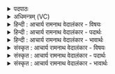 <details><summary>पदपाठः</summary>

अ꣡ग्ने꣢꣯। आ꣡यू꣢꣯ꣳषि। प꣣वसे। आ꣢। सु꣣व। ऊ꣡र्ज꣢꣯म्। इ꣡ष꣢꣯म्। च꣣। नः। आरे꣢। बाध꣣स्व। दु꣣च्छु꣡ना꣢म्। १५१८।
</details>

<details><summary>अधिमन्त्रम् (VC)</summary>

- अग्निः पवमानः
- शतं वैखानसाः
- गायत्री
- षड्जः
</details>

<details><summary>हिन्दी : आचार्य रामनाथ वेदालंकार - विषयः</summary>

प्रथम ऋचा पूर्वार्चिक में ६२७ क्रमाङ्क पर परमात्मा,विद्वान् और राजा को तथा उत्तरार्चिक में १४६४ क्रमाङ्क पर आचार्य को सम्बोधित की गयी थी। यहाँ योगिराज को सम्बोधन करते हैं।
</details>

<details><summary>हिन्दी : आचार्य रामनाथ वेदालंकार - पदार्थः</summary>

पदार्थान्वयभाषाः -  हे (अग्ने) विद्वान् योगिराज ! आप (नः) हमारे लिए (ऊर्जम्) प्राणबल (इषं च) और इच्छासिद्धि को (आसुव) प्रदान करो। (दुच्छुनाम्) योगमार्ग में विघ्नभूत दुश्चरित्रता को (आरे) दूर (बाधस्व) धकेल दो ॥१॥
</details>

<details><summary>हिन्दी : आचार्य रामनाथ वेदालंकार - भावार्थः</summary>

भावार्थभाषाः -  सिद्ध योगियों के निर्देशन में योगाभ्यास करने से जिज्ञासुओं का जीवन निष्कलङ्क हो जाता है और वे प्राणसिद्धियों तथा इच्छासिद्धियों को शीघ्र ही प्राप्त कर लेते हैं ॥१॥
</details>

<details><summary>संस्कृत : आचार्य रामनाथ वेदालंकार - विषयः</summary>

तत्र प्रथमा ऋक् पूर्वार्चिके ६२७ क्रमाङ्के परमात्मानं विद्वांसं राजानं च,उत्तरार्चिके च १४६४ क्रमाङ्के आचार्यं सम्बोधिता। अत्र योगिराडुच्यते।
</details>

<details><summary>संस्कृत : आचार्य रामनाथ वेदालंकार - पदार्थः</summary>

पदार्थान्वयभाषाः -  हे (अग्ने) विद्वन् योगिराट्। त्वम् (आयूंषि) योगसाधकानां जीवनानि (पवसे) पुनासि,त्वम् (नः) अस्मभ्यम् (ऊर्जम्) प्राणबलम् (इषं च) इच्छासिद्धिं च (आसुव) प्रदेहि। (दुच्छुनाम्) योगमार्गे विघ्नभूतां दुश्चरित्रताम् (आरे) दूरे (बाधस्व) प्रक्षिप ॥१॥२
</details>

<details><summary>संस्कृत : आचार्य रामनाथ वेदालंकार - भावार्थः</summary>

भावार्थभाषाः -  सिद्धानां योगिनां निर्देशने योगाभ्यासेन जिज्ञासूनां जीवनं निष्कलङ्कं जायते,तैः प्राणसिद्धय इच्छासिद्धयश्च सद्यः प्राप्यन्ते ॥१॥
</details>